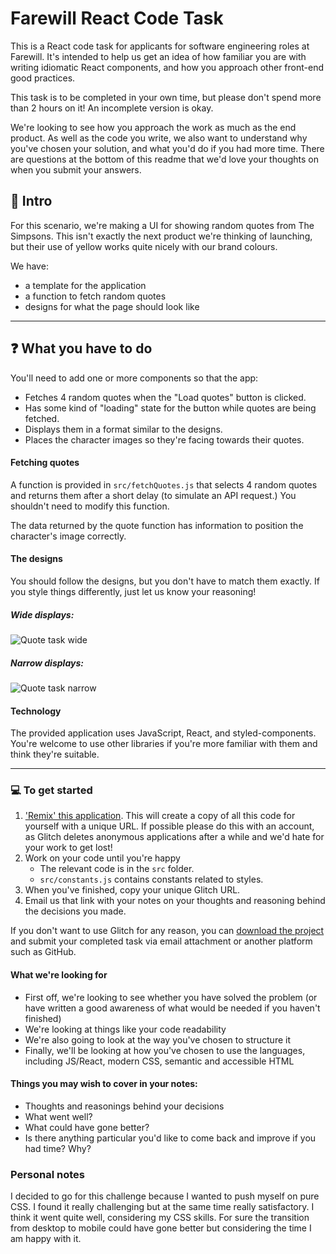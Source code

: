 # Farewill React Code Task

This is a React code task for applicants for software engineering roles at Farewill. It's intended to help us get an idea of how familiar you are with writing idiomatic React components, and how you approach other front-end good practices.

This task is to be completed in your own time, but please don't spend more than 2 hours on it! An incomplete version is okay.

We're looking to see how you approach the work as much as the end product. As well as the code you write, we also want to understand why you've chosen your solution, and what you'd do if you had more time. There are questions at the bottom of this readme that we'd love your thoughts on when you submit your answers.

## 👋 Intro

For this scenario, we're making a UI for showing random quotes from The Simpsons. This isn't exactly the next product we're thinking of launching, but their use of yellow works quite nicely with our brand colours.

We have:

- a template for the application
- a function to fetch random quotes
- designs for what the page should look like

---

## ❓ What you have to do

You'll need to add one or more components so that the app:

- Fetches 4 random quotes when the "Load quotes" button is clicked.
- Has some kind of "loading" state for the button while quotes are being fetched.
- Displays them in a format similar to the designs.
- Places the character images so they're facing towards their quotes.

#### Fetching quotes

A function is provided in `src/fetchQuotes.js` that selects 4 random quotes and returns them after a short delay (to simulate an API request.) You shouldn't need to modify this function.

The data returned by the quote function has information to position the character's image correctly.

#### The designs

You should follow the designs, but you don't have to match them exactly. If you style things differently, just let us know your reasoning!

##### Wide displays:

![Quote task wide](https://cdn.glitch.com/ca443201-d6f2-4d35-b5c6-8ae30c922edb%2Fquote_task_wide.png?v=1595602129785)

##### Narrow displays:

![Quote task narrow](https://cdn.glitch.com/ca443201-d6f2-4d35-b5c6-8ae30c922edb%2Fquote_task_narrow.png?v=1595602131478)


#### Technology

The provided application uses JavaScript, React, and styled-components. You're welcome to use other libraries if you're more familiar with them and think they're suitable.

---

### 💻 To get started

1. ['Remix' this application](https://glitch.com/edit/#!/remix/farewill-react-task). This will create a copy of all this code for yourself with a unique URL. If possible please do this with an account, as Glitch deletes anonymous applications after a while and we'd hate for your work to get lost!
1. Work on your code until you're happy
   - The relevant code is in the `src` folder.
   - `src/constants.js` contains constants related to styles.
1. When you've finished, copy your unique Glitch URL.
1. Email us that link with your notes on your thoughts and reasoning behind the decisions you made.

If you don't want to use Glitch for any reason, you can [download the project](https://glitch.happyfox.com/kb/article/26-how-can-i-download-or-backup-my-glitch-project/) and submit your completed task via email attachment or another platform such as GitHub.

#### What we're looking for
- First off, we're looking to see whether you have solved the problem (or have written a good awareness of what would be needed if you haven't finished)
- We're looking at things like your code readability
- We're also going to look at the way you've chosen to structure it
- Finally, we'll be looking at how you've chosen to use the languages, including JS/React, modern CSS, semantic and accessible HTML

#### Things you may wish to cover in your notes:

- Thoughts and reasonings behind your decisions
- What went well?
- What could have gone better?
- Is there anything particular you'd like to come back and improve if you had time? Why?


### Personal notes
I decided to go for this challenge because I wanted to push myself on pure CSS. 
I found it really challenging but at the same time really satisfactory.
I think it went quite well, considering my CSS skills.
For sure the transition from desktop to mobile could have gone better but considering the time I am happy with it.
